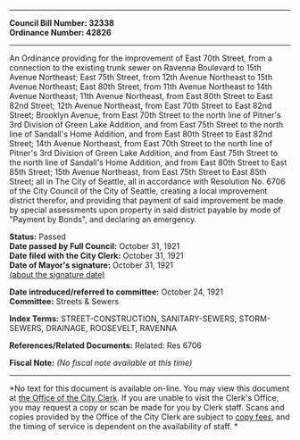 * * * * *  
  
**Council Bill Number: [](#h0)[](#h2)32338**   
**Ordinance Number: 42826**  
  
* * * * *  
  
An Ordinance providing for the improvement of East 70th Street, from a connection to the existing trunk sewer on Ravenna Boulevard to 15th Avenue Northeast; East 75th Street, from 12th Avenue Northeast to 15th Avenue Northeast; East 80th Street, from 11th Avenue Northeast to 14th Avenue Northeast; 11th Avenue Northeast, from East 80th Street to East 82nd Street; 12th Avenue Northeast, from East 70th Street to East 82nd Street; Brooklyn Avenue, from East 70th Street to the north line of Pitner's 3rd Division of Green Lake Addition, and from East 75th Street to the north line of Sandall's Home Addition, and from East 80th Street to East 82nd Street; 14th Avenue Northeast, from East 70th Street to the north line of Pitner's 3rd Division of Green Lake Addition, and from East 75th Street to the north line of Sandall's Home Addition, and from East 80th Street to East 85th Street; 15th Avenue Northeast, from East 75th Street to East 85th Street; all in The City of Seattle, all in accordance with Resolution No. 6706 of the City Council of the City of Seattle, creating a local improvement district therefor, and providing that payment of said improvement be made by special assessments upon property in said district payable by mode of "Payment by Bonds", and declaring an emergency.  
  
**Status:** Passed   
**Date passed by Full Council:** October 31, 1921   
**Date filed with the City Clerk:** October 31, 1921   
**Date of Mayor's signature:** October 31, 1921   
[(about the signature date)](/~public/approvaldate.htm)   
  
  
**Date introduced/referred to committee:** October 24, 1921   
**Committee:** Streets & Sewers   
  
**Index Terms:** STREET-CONSTRUCTION, SANITARY-SEWERS, STORM-SEWERS, DRAINAGE, ROOSEVELT, RAVENNA  
  
**References/Related Documents:** Related: Res 6706  
  
**Fiscal Note:** *(No fiscal note available at this time)*  
  
* * * * *  
  
*No text for this document is available on-line. You may view this document at [the Office of the City Clerk](http://www.seattle.gov/leg/clerk/contactUs.htm). If you are unable to visit the Clerk's Office, you may request a copy or scan be made for you by Clerk staff. Scans and copies provided by the Office of the City Clerk are subject to [copy fees](http://clerk.seattle.gov/~public/clerkfees.htm), and the timing of service is dependent on the availability of staff. *  
  
  
